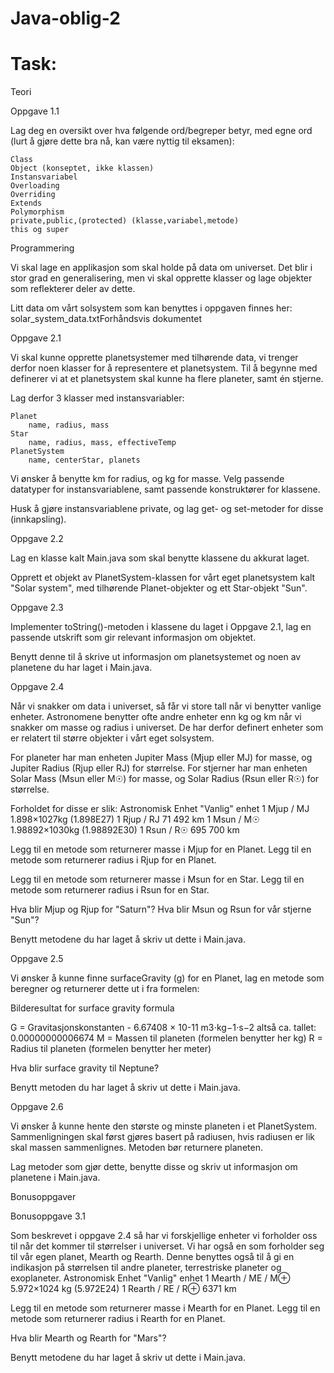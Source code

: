 # Java-oblig-2

# Task:
Teori

Oppgave 1.1

Lag deg en oversikt over hva følgende ord/begreper betyr, med egne ord (lurt å gjøre dette bra nå, kan være nyttig til eksamen):

    Class
    Object (konseptet, ikke klassen)
    Instansvariabel
    Overloading
    Overriding
    Extends 
    Polymorphism
    private,public,(protected) (klasse,variabel,metode)
    this og super

 
Programmering

Vi skal lage en applikasjon som skal holde på data om universet. Det blir i stor grad en generalisering, men vi skal opprette klasser og lage objekter som reflekterer deler av dette.

Litt data om vårt solsystem som kan benyttes i oppgaven finnes her:  solar_system_data.txtForhåndsvis dokumentet

Oppgave 2.1

Vi skal kunne opprette planetsystemer med tilhørende data, vi trenger derfor noen klasser for å representere et planetsystem. Til å begynne med definerer vi at et planetsystem skal kunne ha flere planeter, samt én stjerne.

Lag derfor 3 klasser med instansvariabler:

    Planet
        name, radius, mass
    Star
        name, radius, mass, effectiveTemp
    PlanetSystem
        name, centerStar, planets

Vi ønsker å benytte km for radius, og kg for masse. Velg passende datatyper for instansvariablene, samt passende konstruktører for klassene.

Husk å gjøre instansvariablene private, og lag get- og set-metoder for disse (innkapsling).

Oppgave 2.2

Lag en klasse kalt Main.java som skal benytte klassene du akkurat laget.

Opprett et objekt av PlanetSystem-klassen for vårt eget planetsystem kalt "Solar system", med tilhørende Planet-objekter og ett Star-objekt "Sun".

Oppgave 2.3

Implementer toString()-metoden i klassene du laget i Oppgave 2.1, lag en passende utskrift som gir relevant informasjon om objektet.

Benytt denne til å skrive ut informasjon om planetsystemet og noen av planetene du har laget i Main.java.

Oppgave 2.4

Når vi snakker om data i universet, så får vi store tall når vi benytter vanlige enheter. Astronomene benytter ofte andre enheter enn kg og km når vi snakker om masse og radius i universet. De har derfor definert enheter som er relatert til større objekter i vårt eget solsystem. 

For planeter har man enheten Jupiter Mass (Mjup eller MJ) for masse, og Jupiter Radius (Rjup eller RJ) for størrelse.
For stjerner har man enheten Solar Mass (Msun eller M☉) for masse, og Solar Radius (Rsun eller R☉) for størrelse.

Forholdet for disse er slik:
Astronomisk Enhet 	"Vanlig" enhet
1 Mjup / MJ  	1.898×1027kg (1.898E27)
1 Rjup / RJ 	71 492 km
1 Msun / M☉ 	1.98892×1030kg (1.98892E30)
1 Rsun / R☉ 	695 700 km

Legg til en metode som returnerer masse i Mjup for en Planet.
Legg til en metode som returnerer radius i Rjup for en Planet.

Legg til en metode som returnerer masse i Msun for en Star.
Legg til en metode som returnerer radius i Rsun for en Star.

Hva blir Mjup og Rjup for "Saturn"? 
Hva blir Msun og Rsun for vår stjerne "Sun"?

Benytt metodene du har laget å skriv ut dette i Main.java.

Oppgave 2.5

Vi ønsker å kunne finne surfaceGravity (g) for en Planet, lag en metode som beregner og returnerer dette ut i fra formelen:

Bilderesultat for surface gravity formula

G = Gravitasjonskonstanten - 6.67408 × 10-11 m3⋅kg−1⋅s−2 altså ca. tallet: 0.00000000006674
M = Massen til planeten (formelen benytter her kg)
R = Radius til planeten (formelen benytter her meter)

Hva blir surface gravity til Neptune?

Benytt metoden du har laget å skriv ut dette i Main.java.

Oppgave 2.6

Vi ønsker å kunne hente den største og minste planeten i et PlanetSystem. Sammenligningen skal først gjøres basert på radiusen, hvis radiusen er lik skal massen sammenlignes. Metoden bør returnere planeten.

Lag metoder som gjør dette, benytte disse og skriv ut informasjon om planetene i Main.java.

 
Bonusoppgaver

Bonusoppgave 3.1

Som beskrevet i oppgave 2.4 så har vi forskjellige enheter vi forholder oss til når det kommer til størrelser i universet. Vi har også en som forholder seg til vår egen planet,  Mearth og Rearth. Denne benyttes også til å gi en indikasjon på størrelsen til andre planeter, terrestriske planeter og exoplaneter.
Astronomisk Enhet 	"Vanlig" enhet
1 Mearth / ME / M⊕ 	5.972×1024 kg (5.972E24)
1 Rearth / RE / R⊕ 	6371 km

Legg til en metode som returnerer masse i Mearth for en Planet.
Legg til en metode som returnerer radius i Rearth for en Planet.

Hva blir Mearth og Rearth for "Mars"? 

Benytt metodene du har laget å skriv ut dette i Main.java.
